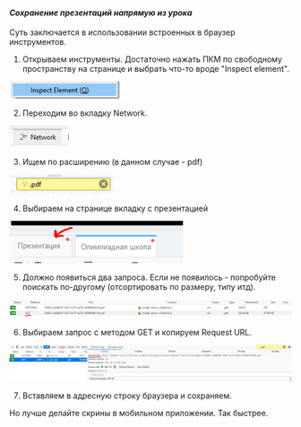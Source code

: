 #### *Сохранение презентаций напрямую из урока*

Суть заключается в использовании встроенных в браузер инструментов. 

1) Открываем инструменты. Достаточно нажать ПКМ по свободному пространству на странице и выбрать что-то вроде "Inspect element".

![Screenshot4](Screenshot_4.png)

2) Переходим во вкладку Network.

![Screenshot5](Screenshot_5.png)

3) Ищем по расширению (в данном случае - pdf)

![Screenshot1](Screenshot_1.png)

4) Выбираем на странице вкладку с презентацией

![Screenshot0](Screenshot_0.png)

5) Должно появиться два запроса. Если не появилось - попробуйте поискать по-другому (отсортировать по размеру, типу итд).

![Screenshot2](Screenshot_2.png)

6) Выбираем запрос с методом GET и копируем Request URL.

![Screenshot3](Screenshot_3.png)

7) Вставляем в адресную строку браузера и сохраняем.

Но лучше делайте скрины в мобильном приложении. Так быстрее.

